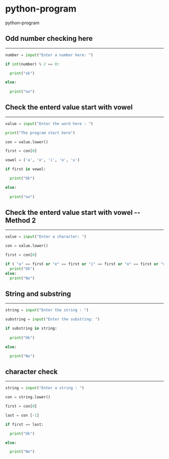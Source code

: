 # python-program
python-program


## Odd number checking here
-------------------------------------------------- 

```py
number = input("Enter a number here: ")

if int(number) % 2 == 0:

  print("ok")

else:
    
  print("no")

```

## Check the enterd value start with vowel
-------------------------------------------------- 

```py
value = input("Enter the word here : ")

print("The program start here")

con = value.lower()

first = con[0]

vowel = ('a', 'e', 'i', 'o', 'u')

if first in vowel:

  print("Ok") 

else:
  
  print("no")
```

## Check the enterd value start with vowel --Method 2
-------------------------------------------------- 

```py
value = input("Enter a character: ")

con = value.lower()

first = con[0]

if ( "a" == first or "e" == first or "i" == first or "o" == first or "u" == first):
  print("Ok")
else:
  print("No")
```

## String and substring
-------------------------------------------------- 

```py
string = input("Enter the string : ")

substring = input("Enter the substring: ")

if substring in string:
  
  print("Ok")

else:

  print("No")
```


## character check

-------------------------------------------------- 

```py
string = input("Enter a string : ")

con = string.lower()

first = con[0]

last = con [-1]

if first == last:

  print("Ok")

else:

  print("No")
  ```
